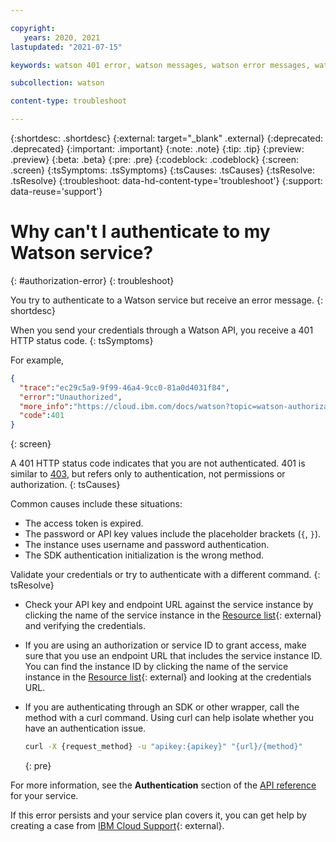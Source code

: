 ```yaml
---

copyright:
   years: 2020, 2021
lastupdated: "2021-07-15"

keywords: watson 401 error, watson messages, watson error messages, watson response codes, watson status codes

subcollection: watson

content-type: troubleshoot

---
```


{:shortdesc: .shortdesc}
{:external: target="_blank" .external}
{:deprecated: .deprecated}
{:important: .important}
{:note: .note}
{:tip: .tip}
{:preview: .preview}
{:beta: .beta}
{:pre: .pre}
{:codeblock: .codeblock}
{:screen: .screen}
{:tsSymptoms: .tsSymptoms}
{:tsCauses: .tsCauses}
{:tsResolve: .tsResolve}
{:troubleshoot: data-hd-content-type='troubleshoot'}
{:support: data-reuse='support'}

# Why can't I authenticate to my Watson service?
{: #authorization-error}
{: troubleshoot}

<!-- Description of the troubleshooting entry symptom.  -->
You try to authenticate to a Watson service but receive an error message.
{: shortdesc}

When you send your credentials through a Watson API, you receive a 401 HTTP status code.
{: tsSymptoms}

 For example,
```json
{
  "trace":"ec29c5a9-9f99-46a4-9cc0-81a0d4031f84",
  "error":"Unauthorized",
  "more_info":"https://cloud.ibm.com/docs/watson?topic=watson-authorization-error",
  "code":401
}
```
{: screen}

A 401 HTTP status code indicates that you are not authenticated. 401 is similar to [403](/docs/watson?topic=watson-forbidden-error), but refers only to authentication, not permissions or authorization.
{: tsCauses}

Common causes include these situations:

- The access token is expired.
- The password or API key values include the placeholder brackets (`{`, `}`).
- The instance uses username and password authentication.
- The SDK authentication initialization is the wrong method.

Validate your credentials or try to authenticate with a different command.
{: tsResolve}

- Check your API key and endpoint URL against the service instance by clicking the name of the service instance in the [Resource list](https://{DomainName}/resources?groups=resource-instance){: external} and verifying the credentials.
- If you are using an authorization or service ID to grant access, make sure that you use an endpoint URL that includes the service instance ID. You can find the instance ID by clicking the name of the service instance in the [Resource list](https://{DomainName}/resources?groups=resource-instance){: external} and looking at the credentials URL.
- If you are authenticating through an SDK or other wrapper, call the method with a curl command. Using curl can help isolate whether you have an authentication issue.

    ```sh
    curl -X {request_method} -u "apikey:{apikey}" "{url}/{method}"
    ```
    {: pre}

For more information, see the **Authentication** section of the [API reference](/docs?tab=api-docs&category=ai) for your service.

If this error persists and your service plan covers it, you can get help by creating a case from [IBM Cloud Support](https://{DomainName}/unifiedsupport/supportcenter){: external}.
